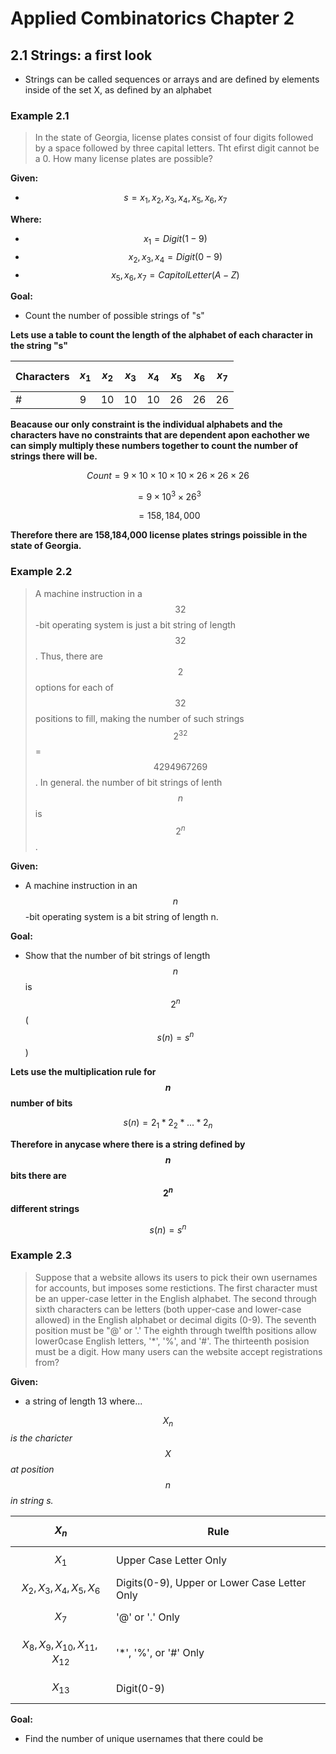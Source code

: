 # Applied Combinatorics Chapter 2

## 2.1 Strings: a first look

- Strings can be called sequences or arrays and are defined by elements inside of the set X, as defined by an alphabet

### Example 2.1

>In the state of Georgia, license plates consist of four digits followed by a space followed by three capital letters. Tht efirst digit cannot be a 0. How many license plates are possible?

**Given:**

- $$s = x_1, x_2, x_3, x_4, x_5, x_6, x_7$$

**Where:**

- $$x_1 = Digit (1-9)$$     
- $$x_2, x_3, x_4 = Digit (0-9)$$     
- $$x_5, x_6, x_7 = Capitol Letter (A-Z)$$

**Goal:**

- Count the number of possible strings of "s"

**Lets use a table to count the length of the alphabet of each character in the string "s"**

|Characters|$$x_1$$|$$x_2$$|$$x_3$$|$$x_4$$|$$x_5$$|$$x_6$$|$$x_7$$|
|---|---|---|---|---|---|---|---|
|#|9|10|10|10|26|26|26|

**Beacause our only constraint is the individual alphabets and the characters have no constraints that are dependent apon eachother we can simply multiply these numbers together to count the number of strings there will be.**

$$Count = 9 \times 10 \times 10 \times 10 \times 26 \times 26 \times 26$$

$$= 9 \times 10^3 \times 26^3$$

$$= 158,184,000$$

**Therefore there are 158,184,000 license plates strings poissible in the state of Georgia.**

### Example 2.2

> A machine instruction in a $$32$$-bit operating system is just a bit string of length $$32$$. Thus, there are $$2$$ options for each of $$32$$ positions to fill, making the number of such strings $$2^32$$ = $$4 294 967 269$$. In general. the number of bit strings of lenth $$n$$ is $$2^n$$.

**Given:**

- A machine instruction in an $$n$$-bit operating system is a bit string of length n.

**Goal:**

- Show that the number of bit strings of length $$n$$ is $$2^n$$ ($$s(n) = s^n$$)

**Lets use the multiplication rule for $$n$$ number of bits**

$$s(n) = 2_1 * 2_2 * ... * 2_n$$

**Therefore in anycase where there is a string defined by $$n$$ bits there are $$2^n$$ different strings**

$$s(n) = s^n$$

### Example 2.3

> Suppose that a website allows its users to pick their own usernames for accounts, but imposes some restictions. The first character must be an upper-case letter in the English alphabet. The second through sixth characters can be letters (both upper-case and lower-case allowed) in the English alphabet or decimal digits (0-9). The seventh position must be "@' or '.' The eighth through twelfth positions allow lower0case English letters, '\*', '%', and '#'. The thirteenth posision must be a digit. How many users can the website accept registrations from?

**Given:**

- a string of length 13 where...

*$$X_n$$ is the charicter $$X$$ at position $$n$$ in string s.*

|$$X_n$$|Rule|
|---|---|
|$$X_1$$|Upper Case Letter Only|
|$$X_2, X_3, X_4, X_5, X_6$$|Digits(0-9), Upper or Lower Case Letter Only|
|$$X_7$$|'@' or '.' Only|
|$$X_8, X_9, X_10, X_11, X_12$$|'\*', '%', or '#' Only|
|$$X_13$$|Digit(0-9)|


**Goal:**

- Find the number of unique usernames that there could be



